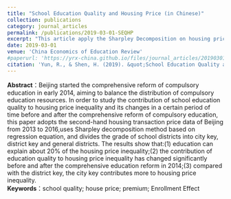 ```yaml
---
title: "School Education Quality and Housing Price (in Chinese)"
collection: publications
category: journal_articles
permalink: /publications/2019-03-01-SEQHP
excerpt: "This article apply the Sharpley Decomposition on housing price to analysis the change of school education quality during the comprehensive reform of compulsory education in beijing.This paper was written under the guide of Huang, who is my Master's Supervisor."
date: 2019-03-01
venue: 'China Economics of Education Review'
#paperurl: 'https://yrx-china.github.io/files/journal_articles/20190301_School-Education-Quality-and -Housing-Price.pdf'
citation: 'Yun, R., & Shen, H. (2019). &quot;School Education Quality and Housing Price: Sharpley Decomposition Analysis Based on Beijing Housing Data.&quot; <i>China Economics of Education Review</i>. 4(02):44-62.'
---
```


**Abstract**：Beijing started the comprehensive reform of compulsory education in early 2014, aiming to balance the distribution of compulsory education resources. In order to study the contribution of school education quality to housing price inequality and its changes in a certain period of time before and after the comprehensive reform of compulsory education, this paper adopts the second-hand housing transaction price data of Beijing from 2013 to 2016,uses Sharpley decomposition method based on regression equation, and divides the grade of school districts into city key, district key and general districts. The results show that:(1) education can explain about 20% of the housing price inequality;(2) the contribution of education quality to housing price inequality has changed significantly before and after the comprehensive education reform in 2014;(3) compared with the district key, the city key contributes more to housing price inequality. <br>
**Keywords**：school quality; house price; premium; Enrollment Effect